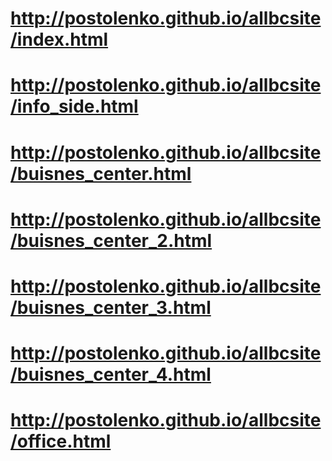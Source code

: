 # http://postolenko.github.io/allbcsite/index.html
# http://postolenko.github.io/allbcsite/info_side.html
# http://postolenko.github.io/allbcsite/buisnes_center.html
# http://postolenko.github.io/allbcsite/buisnes_center_2.html
# http://postolenko.github.io/allbcsite/buisnes_center_3.html
# http://postolenko.github.io/allbcsite/buisnes_center_4.html
# http://postolenko.github.io/allbcsite/office.html